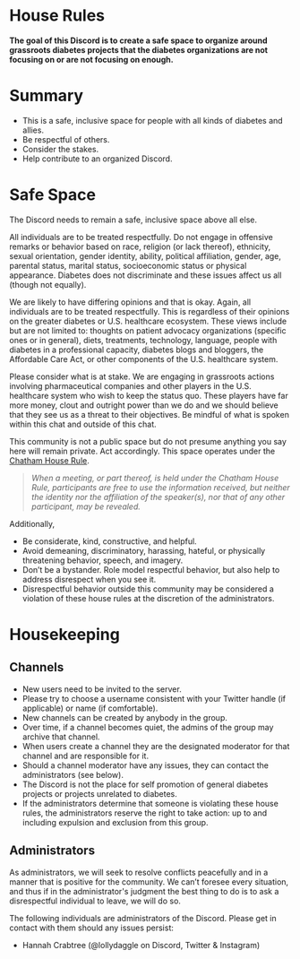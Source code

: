# House Rules
**The goal of this Discord is to create a safe space to organize around grassroots diabetes projects that the diabetes organizations are not focusing on or are not focusing on enough.**

# Summary

- This is a safe, inclusive space for people with all kinds of diabetes and allies.
- Be respectful of others.
- Consider the stakes.
- Help contribute to an organized Discord.

# Safe Space
The Discord needs to remain a safe, inclusive space above all else.

All individuals are to be treated respectfully. Do not engage in offensive remarks or behavior based on race, religion (or lack thereof), ethnicity, sexual orientation, gender identity, ability, political affiliation, gender, age, parental status, marital status, socioeconomic status or physical appearance. Diabetes does not discriminate and these issues affect us all (though not equally).

We are likely to have differing opinions and that is okay. Again, all individuals are to be treated respectfully. This is regardless of their opinions on the greater diabetes or U.S. healthcare ecosystem. These views include but are not limited to: thoughts on patient advocacy organizations (specific ones or in general), diets, treatments, technology, language, people with diabetes in a professional capacity, diabetes blogs and bloggers, the Affordable Care Act, or other components of the U.S. healthcare system.

Please consider what is at stake. We are engaging in grassroots actions involving pharmaceutical companies and other players in the U.S. healthcare system who wish to keep the status quo. These players have far more money, clout and outright power than we do and we should believe that they see us as a threat to their objectives. Be mindful of what is spoken within this chat and outside of this chat.

This community is not a public space but do not presume anything you say here will remain private. Act accordingly. This space operates under the [Chatham House Rule](https://www.chathamhouse.org/about/chatham-house-rule).

> *When a meeting, or part thereof, is held under the Chatham House Rule, participants are free to use the information received, but
> neither the identity nor the affiliation of the speaker(s), nor that
> of any other participant, may be revealed.*

Additionally,
- Be considerate, kind, constructive, and helpful.
- Avoid demeaning, discriminatory, harassing, hateful, or physically threatening behavior, speech, and imagery.
- Don’t be a bystander. Role model respectful behavior, but also help to address disrespect when you see it.
- Disrespectful behavior outside this community may be considered a violation of these house rules at the discretion of the administrators. 

# Housekeeping
## Channels
- New users need to be invited to the server. 
- Please try to choose a username consistent with your Twitter handle (if applicable) or name (if comfortable).
- New channels can be created by anybody in the group.
- Over time, if a channel becomes quiet, the admins of the group may archive that channel.
- When users create a channel they are the designated moderator for that channel and are responsible for it.
- Should a channel moderator have any issues, they can contact the administrators (see below).
- The Discord is not the place for self promotion of general diabetes projects or projects unrelated to diabetes.
- If the administrators determine that someone is violating these house rules, the administrators reserve the right to take action: up to and including expulsion and exclusion from this group.

## Administrators
As administrators, we will seek to resolve conflicts peacefully and in a manner that is positive for the community. We can’t foresee every situation, and thus if in the administrator's judgment the best thing to do is to ask a disrespectful individual to leave, we will do so.

The following individuals are administrators of the Discord. Please get in contact with them should any issues persist:
- Hannah Crabtree (@lollydaggle on Discord, Twitter & Instagram)
